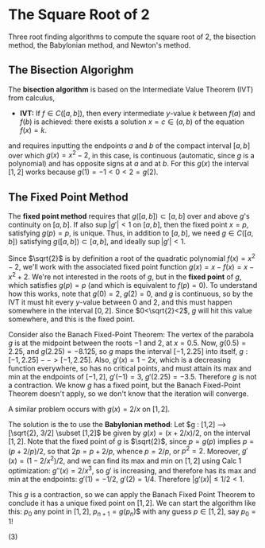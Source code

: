 # The Square Root of 2

Three root finding algorithms to compute the square root of 2, the bisection method, the Babylonian method, and Newton's method.

## The Bisection Algorighm

The **bisection algorithm** is based on the Intermediate Value Theorem (IVT) from calculus, 

* **IVT:** If $f\in C([a,b])$, then every intermediate $y$-value $k$ between $f(a)$ and $f(b)$ is achieved: there exists a solution $x=c\in (a,b)$ of the equation $f(x)=k$.

and requires inputting the endpoints $a$ and $b$ of the compact interval $[a,b]$ over which $g(x)=x^2-2$, in this case, is continuous (automatic, since $g$ is a polynomial) and has opposite signs at $a$ and at $b$.  For this $g(x)$ the interval $[1,2]$ works because $g(1)=-1<0<2=g(2)$.  

## The Fixed Point Method

The **fixed point method** requires that $g([a,b])\subset [a,b]$ over and above $g$'s continuity on $[a,b]$. If also $\sup |g'|<1$ on $[a,b]$, then the fixed point $x=p$, satisfying $g(p)=p$, is unique.  Thus, in addition to $[a,b]$, we need $g\in C([a,b])$ satisfying $g([a,b])\subset [a,b]$, and ideally $\sup |g'|<1$.   

Since $\sqrt{2}$ is by definition a root of the quadratic polynomial $f(x) = x^2-2$, we'll work with the associated fixed point function $g(x) = x-f(x) = x-x^2+2$.  We're not interested in the roots of $g$, but in the **fixed point** of $g$, which satisfies $g(p) = p$ (and which is equivalent to $f(p)=0$).  To understand how this works, note that $g(0) = 2$, $g(2) = 0$, and $g$ is continuous, so by the IVT it must hit every $y$-value between $0$ and $2$, and this must happen somewhere in the interval $[0,2]$.  Since $0<\sqrt{2}<2$, $g$ will hit this value somewhere, and this is the fixed point.

Consider also the Banach Fixed-Point Theorem:  The vertex of the parabola $g$ is at the midpoint between the roots $-1$ and $2$, at $x = 0.5$.  Now, $g(0.5)=2.25$, and $g(2.25) = -8.125$, so $g$ maps the interval $[-1,2.25]$ into itself, $g : [-1,2.25]-->[-1,2.25]$.  Also, $g'(x) = 1-2x$, which is a decreasing function everywhere, so has no critical points, and must attain its max and min at the endpoints of $[-1,2]$, $g'(-1) = 3$, $g'(2.25) = -3.5$.  Therefore $g$ is not a contraction. We know $g$ has a fixed point, but the Banach Fixed-Point Theorem doesn't apply, so we don't know that the iteration will converge.  

A similar problem occurs with $g(x) = 2/x$ on $[1,2]$.

The solution is the to use the **Babylonian method**:  Let $g : [1,2] --> [\sqrt{2}, 3/2] \subset [1,2]$ be given by $g(x) = (x+2/x)/2$, on the interval $[1,2]$. Note that the fixed point of $g$ is $\sqrt{2}$, since $p=g(p)$ implies $p=(p+2/p)/2$, so that $2p=p+2/p$, whence $p=2/p$, or $p^2=2$. Moreover, $g'(x) = (1-2/x^2)/2$, and we can find its max and min on $[1,2]$ using Calc 1 optimization: $g''(x) = 2/x^3$, so $g'$ is increasing, and therefore has its max and min at the endpoints:  $g'(1) = -1/2$, $g'(2) = 1/4$.  Therefore $|g'(x)| \leq 1/2 < 1$.

This $g$ is a contraction, so we can apply the Banach Fixed Point Theorem to conclude it has a unique fixed point on $[1,2]$.  We can start the algorithm like this: $p_0$ any point in $[1,2]$, $p_{n+1}=g(p_n$)$
 with any guess $p\in [1,2]$, say $p_0=1$!

 (3) 
